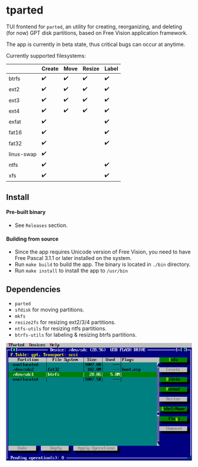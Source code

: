 # tparted

TUI frontend for `parted`, an utility for creating, reorganizing, and deleting (for now) GPT disk partitions, based on Free Vision application framework.

The app is currently in beta state, thus critical bugs can occur at anytime.

Currently supported filesystems:

| | Create | Move | Resize | Label |
|-|-|-|-|-|
| btrfs | :heavy_check_mark: | :heavy_check_mark: | :heavy_check_mark: | :heavy_check_mark: |
| ext2 | :heavy_check_mark: | :heavy_check_mark: | :heavy_check_mark: | :heavy_check_mark: |
| ext3 | :heavy_check_mark: | :heavy_check_mark: | :heavy_check_mark: | :heavy_check_mark: |
| ext4 | :heavy_check_mark: | :heavy_check_mark: | :heavy_check_mark: | :heavy_check_mark: |
| exfat | :heavy_check_mark: | | | :heavy_check_mark: |
| fat16 | :heavy_check_mark: | | | :heavy_check_mark: |
| fat32 | :heavy_check_mark: | | | :heavy_check_mark: |
| linux-swap | :heavy_check_mark: | | | |
| ntfs | :heavy_check_mark: | | | :heavy_check_mark: |
| xfs | :heavy_check_mark: | | | :heavy_check_mark: |

## Install

#### Pre-built binary
- See `Releases` section.

#### Building from source
- Since the app requires Unicode version of Free Vision, you need to have Free Pascal 3.1.1 or later installed on the system.
- Run `make build` to build the app. The binary is located in `./bin` directory.
- Run `make install` to install the app to `/usr/bin`

## Dependencies
- `parted`
- `sfdisk` for moving partitions.
- `mkfs`
- `resize2fs` for resizing ext2/3/4 partitions.
- `ntfs-utils` for resizing ntfs partitions.
- `btrfs-utils` for labeling & resizing btrfs partitions.

![image](./docs/images/1.png)

